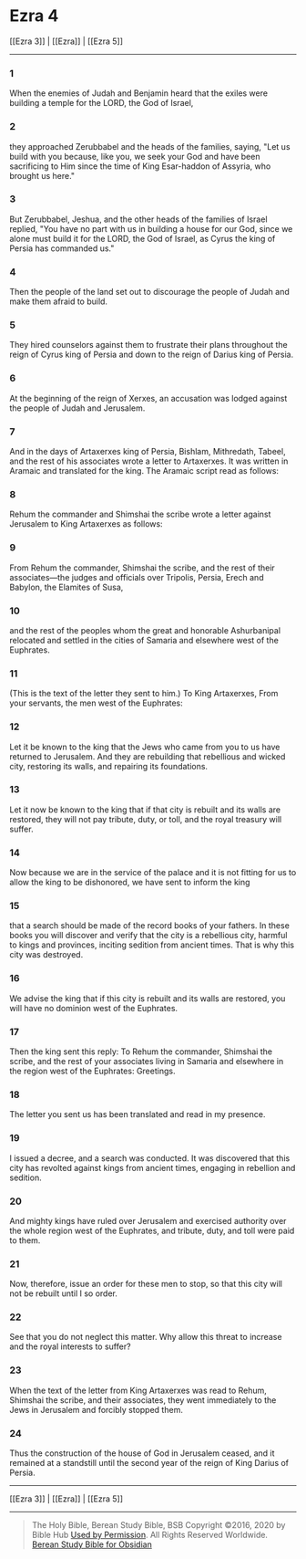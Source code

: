 # Ezra 4

[[Ezra 3]] | [[Ezra]] | [[Ezra 5]]

---

### 1
When the enemies of Judah and Benjamin heard that the exiles were building a temple for the LORD, the God of Israel,

### 2
they approached Zerubbabel and the heads of the families, saying, "Let us build with you because, like you, we seek your God and have been sacrificing to Him since the time of King Esar-haddon of Assyria, who brought us here."

### 3
But Zerubbabel, Jeshua, and the other heads of the families of Israel replied, "You have no part with us in building a house for our God, since we alone must build it for the LORD, the God of Israel, as Cyrus the king of Persia has commanded us."

### 4
Then the people of the land set out to discourage the people of Judah and make them afraid to build.

### 5
They hired counselors against them to frustrate their plans throughout the reign of Cyrus king of Persia and down to the reign of Darius king of Persia.

### 6
At the beginning of the reign of Xerxes, an accusation was lodged against the people of Judah and Jerusalem.

### 7
And in the days of Artaxerxes king of Persia, Bishlam, Mithredath, Tabeel, and the rest of his associates wrote a letter to Artaxerxes. It was written in Aramaic and translated for the king. The Aramaic script read as follows:

### 8
Rehum the commander and Shimshai the scribe wrote a letter against Jerusalem to King Artaxerxes as follows:

### 9
From Rehum the commander, Shimshai the scribe, and the rest of their associates—the judges and officials over Tripolis, Persia, Erech and Babylon, the Elamites of Susa,

### 10
and the rest of the peoples whom the great and honorable Ashurbanipal relocated and settled in the cities of Samaria and elsewhere west of the Euphrates.

### 11
(This is the text of the letter they sent to him.) To King Artaxerxes, From your servants, the men west of the Euphrates:

### 12
Let it be known to the king that the Jews who came from you to us have returned to Jerusalem. And they are rebuilding that rebellious and wicked city, restoring its walls, and repairing its foundations.

### 13
Let it now be known to the king that if that city is rebuilt and its walls are restored, they will not pay tribute, duty, or toll, and the royal treasury will suffer.

### 14
Now because we are in the service of the palace and it is not fitting for us to allow the king to be dishonored, we have sent to inform the king

### 15
that a search should be made of the record books of your fathers. In these books you will discover and verify that the city is a rebellious city, harmful to kings and provinces, inciting sedition from ancient times. That is why this city was destroyed.

### 16
We advise the king that if this city is rebuilt and its walls are restored, you will have no dominion west of the Euphrates.

### 17
Then the king sent this reply: To Rehum the commander, Shimshai the scribe, and the rest of your associates living in Samaria and elsewhere in the region west of the Euphrates: Greetings.

### 18
The letter you sent us has been translated and read in my presence.

### 19
I issued a decree, and a search was conducted. It was discovered that this city has revolted against kings from ancient times, engaging in rebellion and sedition.

### 20
And mighty kings have ruled over Jerusalem and exercised authority over the whole region west of the Euphrates, and tribute, duty, and toll were paid to them.

### 21
Now, therefore, issue an order for these men to stop, so that this city will not be rebuilt until I so order.

### 22
See that you do not neglect this matter. Why allow this threat to increase and the royal interests to suffer?

### 23
When the text of the letter from King Artaxerxes was read to Rehum, Shimshai the scribe, and their associates, they went immediately to the Jews in Jerusalem and forcibly stopped them.

### 24
Thus the construction of the house of God in Jerusalem ceased, and it remained at a standstill until the second year of the reign of King Darius of Persia.

---

[[Ezra 3]] | [[Ezra]] | [[Ezra 5]]

---

> The Holy Bible, Berean Study Bible, BSB
> Copyright &copy;2016, 2020 by Bible Hub
> [Used by Permission](https://berean.bible/terms.htm). All Rights Reserved Worldwide.
> [Berean Study Bible for Obsidian](https://github.com/gapmiss/berean-study-bible-for-obsidian)

